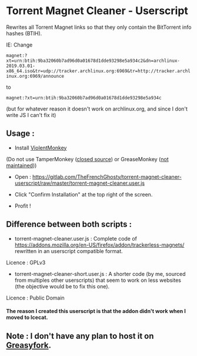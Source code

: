 # Torrent Magnet Cleaner - Userscript

Rewrites all Torrent Magnet links so that they only contain the BitTorrent info hashes (BTIH).

IE: Change 

`magnet:?xt=urn:btih:9ba32060b7ad96d0a01678d1dde93298e5a934c2&dn=archlinux-2019.03.01-x86_64.iso&tr=udp://tracker.archlinux.org:6969&tr=http://tracker.archlinux.org:6969/announce`

to

`magnet:?xt=urn:btih:9ba32060b7ad96d0a01678d1dde93298e5a934c`

(but for whatever reason it doesn't work on archlinux.org, and since I don't write JS I can't fix it)

## Usage : 

* Install [ViolentMonkey](https://addons.mozilla.org/en-US/firefox/addon/violentmonkey/)

(Do not use TamperMonkey ([closed source](https://tampermonkey.net/privacy.php#extension)) or GreaseMonkey ([not maintained](https://github.com/greasemonkey/greasemonkey/commits/master)))

* Open : https://gitlab.com/TheFrenchGhosty/torrent-magnet-cleaner-userscript/raw/master/torrent-magnet-cleaner.user.js

* Click "Confirm Installation" at the top right of the screen.

* Profit !

## Difference between both scripts :

* torrent-magnet-cleaner.user.js : Complete code of https://addons.mozilla.org/en-US/firefox/addon/trackerless-magnets/ rewritten in an userscript compatible format.

Licence : GPLv3

* torrent-magnet-cleaner-short.user.js : A shorter code (by me, sourced from multiples other userscripts) that seem to work on less websites (the objective would be to fix this one). 

Licence : Public Domain


#### The reason I created this userscript is that the addon didn't work when I moved to Icecat.

## Note : I don't have any plan to host it on [Greasyfork](https://greasyfork.org/).
